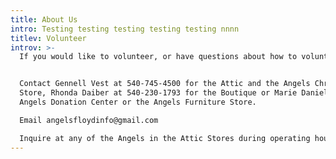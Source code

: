 ```yaml
---
title: About Us
intro: Testing testing testing testing testing nnnn
titlev: Volunteer
introv: >-
  If you would like to volunteer, or have questions about how to volunteer,


  Contact Gennell Vest at 540-745-4500 for the Attic and the Angels Christmas
  Store, Rhonda Daiber at 540-230-1793 for the Boutique or Marie Daniel for the
  Angels Donation Center or the Angels Furniture Store.

  Email angelsfloydinfo@gmail.com

  Inquire at any of the Angels in the Attic Stores during operating hours
---
```


